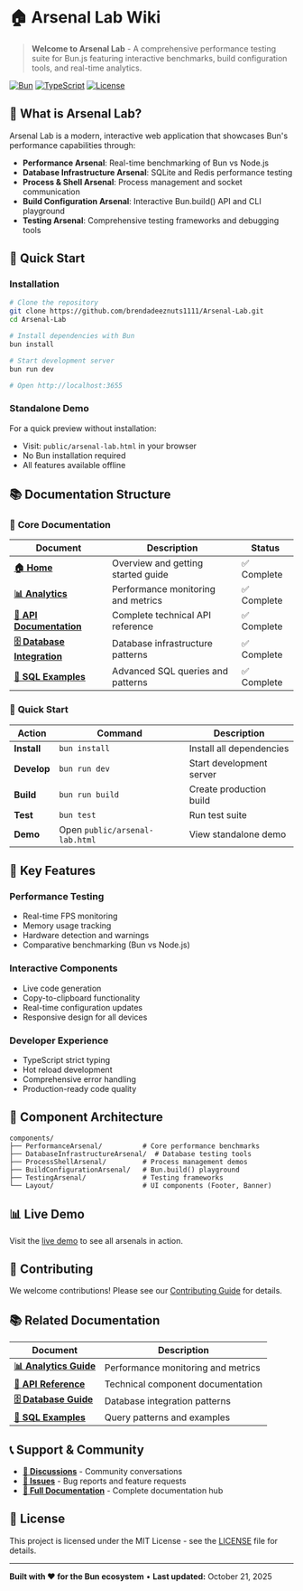 # 🏠 Arsenal Lab Wiki

> **Welcome to Arsenal Lab** - A comprehensive performance testing suite for Bun.js featuring interactive benchmarks, build configuration tools, and real-time analytics.

[![Bun](https://img.shields.io/badge/Bun-1.3+-FBF0DF?style=flat&logo=bun)](https://bun.com/docs)
[![TypeScript](https://img.shields.io/badge/TypeScript-5.0+-3178C6?style=flat&logo=typescript)](https://www.typescriptlang.org/)
[![License](https://img.shields.io/badge/License-MIT-yellow.svg?style=flat)](https://opensource.org/licenses/MIT)

## 🎯 What is Arsenal Lab?

Arsenal Lab is a modern, interactive web application that showcases Bun's performance capabilities through:

- **Performance Arsenal**: Real-time benchmarking of Bun vs Node.js
- **Database Infrastructure Arsenal**: SQLite and Redis performance testing
- **Process & Shell Arsenal**: Process management and socket communication
- **Build Configuration Arsenal**: Interactive Bun.build() API and CLI playground
- **Testing Arsenal**: Comprehensive testing frameworks and debugging tools

## 🚀 Quick Start

### Installation

```bash
# Clone the repository
git clone https://github.com/brendadeeznuts1111/Arsenal-Lab.git
cd Arsenal-Lab

# Install dependencies with Bun
bun install

# Start development server
bun run dev

# Open http://localhost:3655
```

### Standalone Demo

For a quick preview without installation:
- Visit: `public/arsenal-lab.html` in your browser
- No Bun installation required
- All features available offline

## 📚 Documentation Structure

### 📖 **Core Documentation**
| Document | Description | Status |
|----------|-------------|--------|
| **[🏠 Home](Home.md)** | Overview and getting started guide | ✅ Complete |
| **[📊 Analytics](Analytics.md)** | Performance monitoring and metrics | ✅ Complete |
| **[🔧 API Documentation](API-Documentation.md)** | Complete technical API reference | ✅ Complete |
| **[🗄️ Database Integration](S3-Integration.md)** | Database infrastructure patterns | ✅ Complete |
| **[📝 SQL Examples](SQL-Examples.md)** | Advanced SQL queries and patterns | ✅ Complete |

### 🚀 **Quick Start**
| Action | Command | Description |
|--------|---------|-------------|
| **Install** | `bun install` | Install all dependencies |
| **Develop** | `bun run dev` | Start development server |
| **Build** | `bun run build` | Create production build |
| **Test** | `bun test` | Run test suite |
| **Demo** | Open `public/arsenal-lab.html` | View standalone demo |

## 🔧 Key Features

### Performance Testing
- Real-time FPS monitoring
- Memory usage tracking
- Hardware detection and warnings
- Comparative benchmarking (Bun vs Node.js)

### Interactive Components
- Live code generation
- Copy-to-clipboard functionality
- Real-time configuration updates
- Responsive design for all devices

### Developer Experience
- TypeScript strict typing
- Hot reload development
- Comprehensive error handling
- Production-ready code quality

## 🎨 Component Architecture

```
components/
├── PerformanceArsenal/          # Core performance benchmarks
├── DatabaseInfrastructureArsenal/  # Database testing tools
├── ProcessShellArsenal/         # Process management demos
├── BuildConfigurationArsenal/   # Bun.build() playground
├── TestingArsenal/              # Testing frameworks
└── Layout/                      # UI components (Footer, Banner)
```

## 📊 Live Demo

Visit the [live demo](https://brendadeeznuts1111.github.io/Arsenal-Lab/) to see all arsenals in action.

## 🤝 Contributing

We welcome contributions! Please see our [Contributing Guide](../CONTRIBUTING.md) for details.

## 📚 Related Documentation

| Document | Description |
|----------|-------------|
| **[📊 Analytics Guide](Analytics.md)** | Performance monitoring and metrics |
| **[🔧 API Reference](API-Documentation.md)** | Technical component documentation |
| **[🗄️ Database Guide](S3-Integration.md)** | Database integration patterns |
| **[📝 SQL Examples](SQL-Examples.md)** | Query patterns and examples |

## 📞 Support & Community

- **[💬 Discussions](https://github.com/brendadeeznuts1111/Arsenal-Lab/discussions)** - Community conversations
- **[🐛 Issues](https://github.com/brendadeeznuts1111/Arsenal-Lab/issues)** - Bug reports and feature requests
- **[📖 Full Documentation](../README.md)** - Complete documentation hub

## 📄 License

This project is licensed under the MIT License - see the [LICENSE](../LICENSE) file for details.

---

**Built with ❤️ for the Bun ecosystem** • **Last updated:** October 21, 2025
